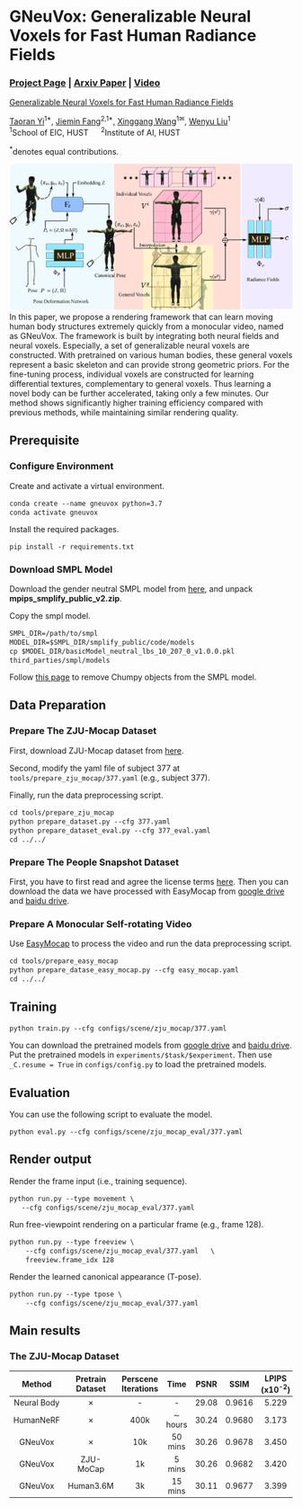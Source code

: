 # GNeuVox: Generalizable Neural Voxels for Fast Human Radiance Fields
### [Project Page](https://taoranyi.github.io/geneuvox) | [Arxiv Paper](https://arxiv.org/abs/) | [Video](https://youtu.be/fzaKbZhKIFI)

[Generalizable Neural Voxels for Fast Human Radiance Fields](https://taoranyi.github.io/geneuvox)

[Taoran Yi](https://github.com/taoranyi)<sup>1*</sup>, 
[Jiemin Fang](https://jaminfong.cn/)<sup>2,1*</sup>, [Xinggang Wang](https://xinggangw.info/)<sup>1✉</sup>,  [Wenyu Liu](http://eic.hust.edu.cn/professor/liuwenyu/)<sup>1</sup>  
<sup>1</sup>School of EIC, HUST &emsp; <sup>2</sup>Institute of AI, HUST &emsp; 

<sup>*</sup>denotes equal contributions.

![block](./imgs/framework.png)
In this paper, we propose a rendering framework that can learn moving human body structures extremely quickly from a monocular video, named as GNeuVox. The framework is built by integrating both neural fields and neural voxels. Especially, a set of generalizable neural voxels are constructed. With pretrained on various human bodies, these general voxels represent a basic skeleton and can provide strong geometric priors. For the fine-tuning process, individual voxels are constructed for learning differential textures, complementary to general voxels. Thus learning a novel body can be further accelerated, taking only a few minutes. Our method shows significantly higher training efficiency compared with previous methods, while maintaining similar rendering quality.
## Prerequisite

### Configure Environment

Create and activate a virtual environment.

    conda create --name gneuvox python=3.7
    conda activate gneuvox

Install the required packages.

    pip install -r requirements.txt

### Download SMPL Model

Download the gender neutral SMPL model from [here](https://smplify.is.tue.mpg.de/), and unpack **mpips_smplify_public_v2.zip**.

Copy the smpl model.

    SMPL_DIR=/path/to/smpl
    MODEL_DIR=$SMPL_DIR/smplify_public/code/models
    cp $MODEL_DIR/basicModel_neutral_lbs_10_207_0_v1.0.0.pkl third_parties/smpl/models

Follow [this page](https://github.com/vchoutas/smplx/tree/master/tools) to remove Chumpy objects from the SMPL model.


## Data Preparation

### Prepare The ZJU-Mocap Dataset
First, download ZJU-Mocap dataset from [here](https://github.com/zju3dv/neuralbody/blob/master/INSTALL.md#zju-mocap-dataset). 

Second, modify the yaml file of subject 377 at `tools/prepare_zju_mocap/377.yaml` (e.g., subject 377).

Finally, run the data preprocessing script.

    cd tools/prepare_zju_mocap
    python prepare_dataset.py --cfg 377.yaml
    python prepare_dataset_eval.py --cfg 377_eval.yaml
    cd ../../

### Prepare The People Snapshot Dataset

First, you have to first read and agree the license terms [here](https://graphics.tu-bs.de/people-snapshot). Then you can download the data we have processed with EasyMocap from [google drive](https://drive.google.com/drive/folders/1wJ1oj82eGNXp0xjGmzNj_-SguE60ikB7?usp=sharing) and [baidu drive](https://pan.baidu.com/s/1yaxXwdWJ4dB2zV1iQ6rU-g?pwd=ko2e).


### Prepare A Monocular Self-rotating Video
Use [EasyMocap](https://chingswy.github.io/easymocap-public-doc/quickstart/quickstart.html#demo-on-monocular-videos) to process the video and run the data preprocessing script.

    cd tools/prepare_easy_mocap
    python prepare_datase_easy_mocap.py --cfg easy_mocap.yaml
    cd ../../

## Training

    python train.py --cfg configs/scene/zju_mocap/377.yaml
You can download the pretrained models from [google drive](https://drive.google.com/drive/folders/1wJ1oj82eGNXp0xjGmzNj_-SguE60ikB7?usp=sharing) and [baidu drive](https://pan.baidu.com/s/1yaxXwdWJ4dB2zV1iQ6rU-g?pwd=ko2e). Put the pretrained models in `experiments/$task/$experiment`. Then use `_C.resume = True` in `configs/config.py` to load the pretrained models.

## Evaluation
You can use the following script to evaluate the model.

    python eval.py --cfg configs/scene/zju_mocap_eval/377.yaml 

## Render output
Render the frame input (i.e., training sequence).

    python run.py --type movement \
       --cfg configs/scene/zju_mocap_eval/377.yaml   

Run free-viewpoint rendering on a particular frame (e.g., frame 128).

    python run.py --type freeview \
        --cfg configs/scene/zju_mocap_eval/377.yaml   \
        freeview.frame_idx 128


Render the learned canonical appearance (T-pose).

    python run.py --type tpose \
        --cfg configs/scene/zju_mocap_eval/377.yaml   
## Main results
### The ZJU-Mocap Dataset
| **Method** | **Pretrain Dataset**  | **Perscene Iterations** |**Time** | **PSNR** | **SSIM** | **LPIPS** (x10<sup>-2</sup>)|
|:-:|:-:|:-:|:-:|:-:|:-:|:-:|
Neural Body | ✗ |- | - |29.08| 0.9616 |5.229
HumanNeRF | ✗ | 400k |∼ hours |30.24 |0.9680 |3.173
GNeuVox  |✗ |10k|50 mins| 30.26 |0.9678| 3.450
GNeuVox   |ZJU-MoCap |1k |5 mins|30.26 |0.9682| 3.420
GNeuVox | Human3.6M |3k |15 mins |30.11 |0.9677 |3.399


